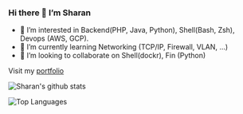 ### Hi there 👋 I’m Sharan

- 👀 I’m interested in Backend(PHP, Java, Python), Shell(Bash, Zsh), Devops (AWS, GCP).
- 🌱 I’m currently learning Networking (TCP/IP, Firewall, VLAN, ...)
- 💞️ I’m looking to collaborate on Shell(dockr), Fin (Python)

Visit my [portfolio](https://sharan.dev)

![Sharan's github stats](https://github-readme-stats.vercel.app/api?username=sharanvelu&show_icons=true&theme=default&border_color=42E80BFF&border_radius=10&show=prs_merged,prs_merged_percentage)

![Top Languages](https://github-readme-stats.vercel.app/api/top-langs/?username=sharanvelu&layout=compact&border_color=42E80BFF)

